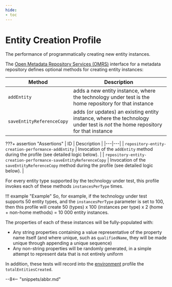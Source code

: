 ```yaml
---
hide:
- toc
---
```


<!-- SPDX-License-Identifier: CC-BY-4.0 -->
<!-- Copyright Contributors to the Egeria project. -->

# Entity Creation Profile

The performance of programmatically creating new entity instances.

The [Open Metadata Repository Services (OMRS)](/egeria-docs/services/omrs) interface for a metadata repository defines optional methods for creating entity instances:

| Method | Description |
|---|---|
| `addEntity` | adds a new entity instance, where the technology under test is the home repository for that instance |
| `saveEntityReferenceCopy` | adds (or updates) an existing entity instance, where the technology under test is _not_ the home repository for that instance |

???+ assertion "Assertions"
    | ID | Description |
    |---|---|
    | `repository-entity-creation-performance-addEntity` | Invocation of the `addEntity` method during the profile (see detailed logic below). |
    | `repository-entity-creation-performance-saveEntityReferenceCopy` | Invocation of the `saveEntityReferenceCopy` method during the profile (see detailed logic below). |

For every entity type supported by the technology under test, this profile invokes each of these methods `instancesPerType` times.

!!! example "Example"
    So, for example, if the technology under test supports 50 entity types, and the `instancesPerType` parameter is set to 100, then this profile will create 50 (types) x 100 (instances per type) x 2 (home + non-home methods) = 10 000 entity instances.

The properties of each of these instances will be fully-populated with:

- Any string properties containing a value representative of the property name itself (and where unique, such as `qualifiedName`, they will be made unique through appending a unique sequence)
- Any non-string properties will be randomly generated, in a simple attempt to represent data that is not entirely uniform

In addition, these tests will record into the [environment](environment.md) profile the `totalEntitiesCreated`.

--8<-- "snippets/abbr.md"
